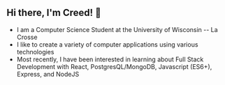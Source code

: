 ## Hi there, I'm Creed! 👋
- I am a Computer Science Student at the University of Wisconsin -- La Crosse
- I like to create a variety of computer applications using various technologies
- Most recently, I have been interested in learning about Full Stack Development with React, PostgresQL/MongoDB, Javascript (ES6+), Express, and NodeJS

